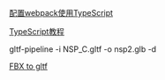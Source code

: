 [配置webpack使用TypeScript](https://www.tslang.cn/docs/handbook/react-&-webpack.html)

[TypeScript教程](https://www.tslang.cn/docs/home.html)

gltf-pipeline -i NSP_C.gltf -o nsp2.glb -d

[FBX to gltf](https://github.com/facebookincubator/FBX2glTF)